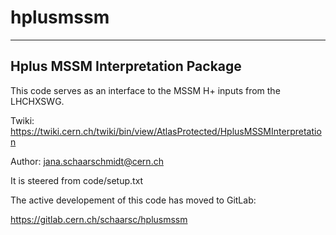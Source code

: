 # hplusmssm

---------------------------------
Hplus MSSM Interpretation Package
---------------------------------
This code serves as an interface to the MSSM H+ inputs from the LHCHXSWG.

Twiki:  https://twiki.cern.ch/twiki/bin/view/AtlasProtected/HplusMSSMInterpretation

Author: jana.schaarschmidt@cern.ch

It is steered from code/setup.txt


The active developement of this code has moved to GitLab:

https://gitlab.cern.ch/schaarsc/hplusmssm

